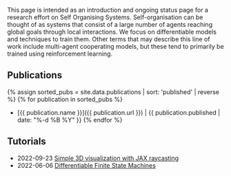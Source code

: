 This page is intended as an introduction and ongoing status page for a research effort on Self Organising Systems. Self-organisation can be thought of as systems that consist of a large number of agents reaching global goals through local interactions. We focus on differentiable models and techniques to train them. Other terms that may describe this line of work include multi-agent cooperating models, but these tend to primarily be trained using reinforcement learning.

## Publications

{% assign sorted_pubs = site.data.publications | sort: 'published' | reverse %}
{% for publication in sorted_pubs %}
- [{{ publication.name }}]({{ publication.url }}) | {{ publication.published | date: "%-d %B %Y" }} {% endfor %}

## Tutorials

- 2022-09-23 [Simple 3D visualization with JAX raycasting](https://google-research.github.io/self-organising-systems/2022/jax-raycast/)
- 2022-06-06 [Differentiable Finite State Machines](https://google-research.github.io/self-organising-systems/2022/diff-fsm/)
